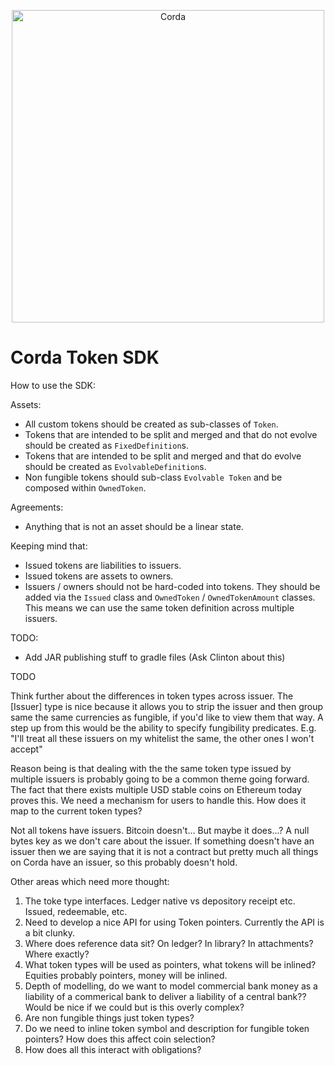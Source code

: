<p align="center">
    <img src="https://www.corda.net/wp-content/uploads/2016/11/fg005_corda_b.png" alt="Corda" width="500">
</p>

# Corda Token SDK

How to use the SDK:

Assets:

* All custom tokens should be created as sub-classes of `Token`.
* Tokens that are intended to be split and merged and that do not evolve
   should be created as `FixedDefinition`s.
* Tokens that are intended to be split and merged and that do evolve
  should be created as `EvolvableDefinition`s.
* Non fungible tokens should sub-class `Evolvable Token` and be composed
  within `OwnedToken`.

Agreements:

* Anything that is not an asset should be a linear state.

Keeping mind that:

* Issued tokens are liabilities to issuers.
* Issued tokens are assets to owners.
* Issuers / owners should not be hard-coded into tokens. They should be added
  via the `Issued` class and `OwnedToken` / `OwnedTokenAmount` classes.
  This means we can use the same token definition across multiple issuers.

TODO:

* Add JAR publishing stuff to gradle files (Ask Clinton about this)

 TODO

 Think further about the differences in token types across issuer. The [Issuer] type is nice because it allows you to strip
 the issuer and then group same the same currencies as fungible, if you'd like to view them that way. A step up from this
 would be the ability to specify fungibility predicates. E.g. "I'll treat all these issuers on my whitelist the same, the
 other ones I won't accept"

 Reason being is that dealing with the the same token type issued by multiple issuers is probably going to be a common
 theme going forward. The fact that there exists multiple USD stable coins on Ethereum today proves this. We need a
 mechanism for users to handle this. How does it map to the current token types?

 Not all tokens have issuers. Bitcoin doesn't... But maybe it does...? A null bytes key as we don't care about the issuer.
 If something doesn't have an issuer then we are saying that it is not a contract but pretty much all things on Corda
 have an issuer, so this probably doesn't hold.

 Other areas which need more thought:

 1. The toke type interfaces. Ledger native vs depository receipt etc. Issued, redeemable, etc.
 2. Need to develop a nice API for using Token pointers. Currently the API is a bit clunky.
 3. Where does reference data sit? On ledger? In library? In attachments? Where exactly?
 4. What token types will be used as pointers, what tokens will be inlined? Equities probably pointers, money will
    be inlined.
 5. Depth of modelling, do we want to model commercial bank money as a liability of a commerical bank to deliver a
    liability of a central bank?? Would be nice if we could but is this overly complex?
 6. Are non fungible things just token types?
 7. Do we need to inline token symbol and description for fungible token pointers? How does this affect coin selection?
 8. How does all this interact with obligations?

